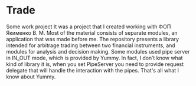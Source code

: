 # Trade
Some work project
It was a project that I created working with ФОП Якименко В. М. 
Most of the material consists of separate modules, an application that was made before me. 
The repository presents a library intended for arbitrage trading between two financial instruments, and modules for analysis and decision making.
Some modules used pipe server in IN_OUT mode, which is provided by Yummy. In fact, I don’t know what kind of library it is, when you set PipeServer you need to provide request delegate that will handle the interaction with the pipes. That's all what I know about Yummy.
